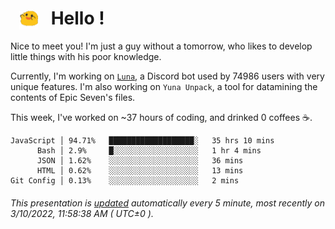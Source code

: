 <h1>   <img src="./spoink.gif" style="vertical-align:middle;" width="30px">   Hello ! </h1>

Nice to meet you! I'm just a guy without a tomorrow, who likes to develop little things with his poor knowledge.

Currently, I'm working on <a href='https://github.com/Asgarrrr/Luna'>`Luna`</a>, a Discord bot used by 74986 users with very unique features. I'm also working on `Yuna Unpack`, a tool for datamining the contents of Epic Seven's files.

This week, I've worked on ~37 hours of coding, and drinked 0 coffees ☕.

```
JavaScript │ 94.71%   ███████████████████░   35 hrs 10 mins
      Bash │ 2.9%     █░░░░░░░░░░░░░░░░░░░   1 hr 4 mins
      JSON │ 1.62%    ░░░░░░░░░░░░░░░░░░░░   36 mins
      HTML │ 0.62%    ░░░░░░░░░░░░░░░░░░░░   13 mins
Git Config │ 0.13%    ░░░░░░░░░░░░░░░░░░░░   2 mins
```

###### This presentation is [updated](https://github.com/Asgarrrr) automatically every 5 minute, most recently on 3/10/2022, 11:58:38 AM ( UTC±0 ).